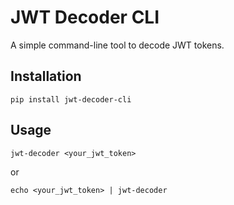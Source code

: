 # JWT Decoder CLI

A simple command-line tool to decode JWT tokens.

## Installation

```
pip install jwt-decoder-cli
```

## Usage

```
jwt-decoder <your_jwt_token>
```
or
```
echo <your_jwt_token> | jwt-decoder
```